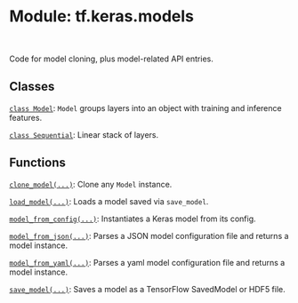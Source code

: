 <div itemscope itemtype="http://developers.google.com/ReferenceObject">
<meta itemprop="name" content="tf.keras.models" />
<meta itemprop="path" content="Stable" />
</div>

# Module: tf.keras.models


<table class="tfo-notebook-buttons tfo-api" align="left">
</table>



Code for model cloning, plus model-related API entries.



## Classes

[`class Model`](../../tf/keras/Model.md): `Model` groups layers into an object with training and inference features.

[`class Sequential`](../../tf/keras/Sequential.md): Linear stack of layers.

## Functions

[`clone_model(...)`](../../tf/keras/models/clone_model.md): Clone any `Model` instance.

[`load_model(...)`](../../tf/keras/models/load_model.md): Loads a model saved via `save_model`.

[`model_from_config(...)`](../../tf/keras/models/model_from_config.md): Instantiates a Keras model from its config.

[`model_from_json(...)`](../../tf/keras/models/model_from_json.md): Parses a JSON model configuration file and returns a model instance.

[`model_from_yaml(...)`](../../tf/keras/models/model_from_yaml.md): Parses a yaml model configuration file and returns a model instance.

[`save_model(...)`](../../tf/keras/models/save_model.md): Saves a model as a TensorFlow SavedModel or HDF5 file.

